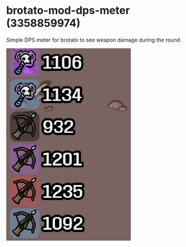 # brotato-mod-dps-meter (3358859974)
Simple DPS meter for brotato to see weapon damage during the round

<img src="modicon.png" alt="Mod icon"/>